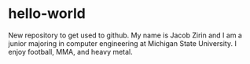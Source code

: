 # hello-world
New repository to get used to github.
My name is Jacob Zirin and I am a junior majoring in computer engineering at Michigan State University.
I enjoy football, MMA, and heavy metal.
